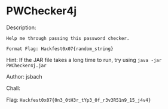 # PWChecker4j

Description:
```
Help me through passing this password checker.

Format Flag: Hackfest0x07{random_string}
```

Hint: If the JAR file takes a long time to run, try using `java -jar PWChecker4j.jar`

Author: jsbach

Chall: 

Flag: `Hackfest0x07{0n3_0tH3r_tYp3_0f_r3v3R51n9_15_j4v4}`